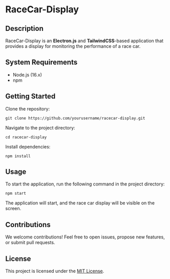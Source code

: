 # RaceCar-Display

## Description
RaceCar-Display is an **Electron.js** and **TailwindCSS**-based application that provides a display for monitoring the performance of a race car.

## System Requirements
- Node.js (16.x)
- npm

## Getting Started
Clone the repository:
```console
git clone https://github.com/yourusername/racecar-display.git
```
Navigate to the project directory:
```console
cd racecar-display
```
Install dependencies:
```console
npm install
```
## Usage
To start the application, run the following command in the project directory:
```console
npm start
```
The application will start, and the race car display will be visible on the screen.

## Contributions
We welcome contributions! Feel free to open issues, propose new features, or submit pull requests.

## License
This project is licensed under the [MIT License](LICENSE).

